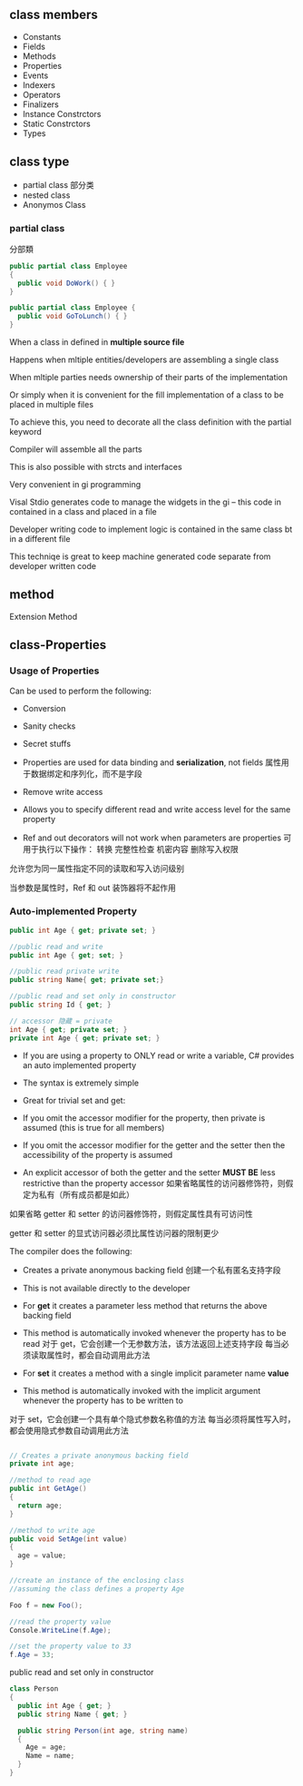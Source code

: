 ## class members

- Constants
- Fields
- Methods
- Properties
- Events
- Indexers
- Operators
- Finalizers
- Instance Constrctors
- Static Constrctors
- Types

## class type

- partial class 部分类
- nested class
- Anonymos Class


### partial class
分部類
```c#
public partial class Employee 
{ 
  public void DoWork() { } 
} 

public partial class Employee { 
  public void GoToLunch() { } 
}
```


When a class in defined in **multiple source file**

Happens when mltiple entities/developers are assembling a single class

When mltiple parties needs ownership of their parts of the implementation

Or simply when it is convenient for the fill implementation of a class to be placed in multiple files

To achieve this, you need to decorate all the class definition with the partial keyword

Compiler will assemble all the parts

This is also possible with strcts and interfaces

Very convenient in gi programming

Visal Stdio generates code to manage the widgets in the gi – this code in contained in a class and placed in a file

Developer writing code to implement logic is contained in the same class bt in a different file

This techniqe is great to keep machine generated code separate from developer written code
## method

Extension Method




## class-Properties

### Usage of Properties

Can be used to perform the following:

- Conversion
- Sanity checks
- Secret stuffs

- Properties are used for data binding and **serialization**, not fields
属性用于数据绑定和序列化，而不是字段
- Remove write access
- Allows you to specify different read and write access level for the same property

- Ref and out decorators will not work when parameters are properties
可用于执行以下操作：
转换
完整性检查
机密内容
删除写入权限

允许您为同一属性指定不同的读取和写入访问级别

当参数是属性时，Ref 和 out 装饰器将不起作用


### Auto-implemented Property

```c#
public int Age { get; private set; }

//public read and write
public int Age { get; set; }           

//public read private write
public string Name{ get; private set;} 

//public read and set only in constructor
public string Id { get; }   

// accessor 隐藏 = private
int Age { get; private set; }
private int Age { get; private set; }

```

- If you are using a property to ONLY read or write a variable, C# provides an auto implemented property

- The syntax is extremely simple
- Great for trivial set and get:
- If you omit the accessor modifier for the property, then private is assumed (this is true for all members)

- If you omit the accessor modifier for the getter and the setter then the accessibility of the property is assumed

- An explicit accessor of both the getter and the setter **MUST BE** less restrictive than the property accessor
如果省略属性的访问器修饰符，则假定为私有（所有成员都是如此）

如果省略 getter 和 setter 的访问器修饰符，则假定属性具有可访问性

getter 和 setter 的显式访问器必须比属性访问器的限制更少


The compiler does the following:

- Creates a private anonymous backing field
创建一个私有匿名支持字段
- This is not available directly to the developer 

- For **get** it creates a parameter less method that returns the above backing field

- This method is automatically invoked whenever the property has to be read
对于 get，它会创建一个无参数方法，该方法返回上述支持字段
每当必须读取属性时，都会自动调用此方法

- For **set** it creates a method with a single implicit parameter name **value**

- This method is automatically invoked with the implicit argument whenever the property has to be written to

对于 set，它会创建一个具有单个隐式参数名称值的方法
每当必须将属性写入时，都会使用隐式参数自动调用此方法

```c#

// Creates a private anonymous backing field
private int age;

//method to read age
public int GetAge()                 
{
  return age;
}

//method to write age
public void SetAge(int value)      
{
  age = value;
}
```


```c#
//create an instance of the enclosing class
//assuming the class defines a property Age

Foo f = new Foo();

//read the property value
Console.WriteLine(f.Age);

//set the property value to 33
f.Age = 33;
```

public read and set only in constructor
```c#
class Person 
{ 
  public int Age { get; }
  public string Name { get; }

  public string Person(int age, string name)
  {
    Age = age;
    Name = name; 
  }
}
```



